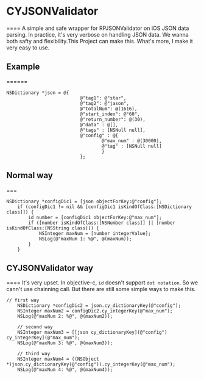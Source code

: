 # CYJSONValidator
====
A simple and safe wrapper for RPJSONValidator on iOS JSON data parsing. In practice, it's very verbose on handling JSON data. We wanna both safty and flexibility.This Project can make this. What's more, I make it very easy to use.


## Example
======
```obj-c
NSDictionary *json = @{
                           @"tag1": @"star",
                           @"tag2": @"jason",
                           @"totalNum": @(1616),
                           @"start_index": @"60",
                           @"return_number": @(30),
                           @"data" : @[],
                           @"tags" : [NSNull null],
                           @"config" : @{
                                   @"max_num" : @(30000),
                                   @"tag" : [NSNull null]
                                   }
                           };
```

## Normal way
===
```obj-c
NSDictionary *configDic1 = [json objectForKey:@"config"];
    if (configDic1 != nil && [configDic1 isKindOfClass:[NSDictionary class]]) {
        id number = [configDic1 objectForKey:@"max_num"];
        if ([number isKindOfClass:[NSNumber class]] || [number isKindOfClass:[NSString class]]) {
            NSInteger maxNum = [number integerValue];
            NSLog(@"maxNum 1: %@", @(maxNum));
        }
    }
```

## CYJSONValidator way
====
It's very upset. In objective-c, `id` doesn't support `dot notation`. So we cann't use chainning call. But there are still some simple ways to make this.

```obj-c
// first way
    NSDictionary *configDic2 = json.cy_dictionaryKey(@"config");
    NSInteger maxNum2 = configDic2.cy_integerKey(@"max_num");
    NSLog(@"maxNum 2: %@", @(maxNum2));
```

```obj-c
    // second way
    NSInteger maxNum3 = [[json cy_dictionaryKey](@"config") cy_integerKey](@"max_num");
    NSLog(@"maxNum 3: %@", @(maxNum3));
```

   
```obj-c
    // third way
    NSInteger maxNum4 = ((NSObject *)json.cy_dictionaryKey(@"config")).cy_integerKey(@"max_num");
    NSLog(@"maxNum 4: %@", @(maxNum4));
```





